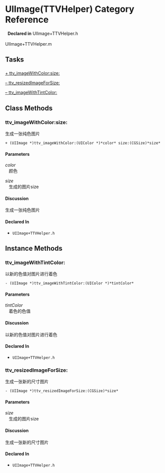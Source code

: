 # UIImage(TTVHelper) Category Reference

&nbsp;&nbsp;**Declared in** UIImage+TTVHelper.h<br />  
UIImage+TTVHelper.m  

## Tasks

### 

[+&nbsp;ttv_imageWithColor:size:](#//api/name/ttv_imageWithColor:size:)  

[&ndash;&nbsp;ttv_resizedImageForSize:](#//api/name/ttv_resizedImageForSize:)  

[&ndash;&nbsp;ttv_imageWithTintColor:](#//api/name/ttv_imageWithTintColor:)  

<a title="Class Methods" name="class_methods"></a>
## Class Methods

<a name="//api/name/ttv_imageWithColor:size:" title="ttv_imageWithColor:size:"></a>
### ttv_imageWithColor:size:

生成一张纯色图片

`+ (UIImage *)ttv_imageWithColor:(UIColor *)*color* size:(CGSize)*size*`

#### Parameters

*color*  
&nbsp;&nbsp;&nbsp;颜色  

*size*  
&nbsp;&nbsp;&nbsp;生成的图片size  

#### Discussion
生成一张纯色图片

#### Declared In
* `UIImage+TTVHelper.h`

<a title="Instance Methods" name="instance_methods"></a>
## Instance Methods

<a name="//api/name/ttv_imageWithTintColor:" title="ttv_imageWithTintColor:"></a>
### ttv_imageWithTintColor:

以新的色值对图片进行着色

`- (UIImage *)ttv_imageWithTintColor:(UIColor *)*tintColor*`

#### Parameters

*tintColor*  
&nbsp;&nbsp;&nbsp;着色的色值  

#### Discussion
以新的色值对图片进行着色

#### Declared In
* `UIImage+TTVHelper.h`

<a name="//api/name/ttv_resizedImageForSize:" title="ttv_resizedImageForSize:"></a>
### ttv_resizedImageForSize:

生成一张新的尺寸图片

`- (UIImage *)ttv_resizedImageForSize:(CGSize)*size*`

#### Parameters

*size*  
&nbsp;&nbsp;&nbsp;生成的图片size  

#### Discussion
生成一张新的尺寸图片

#### Declared In
* `UIImage+TTVHelper.h`

